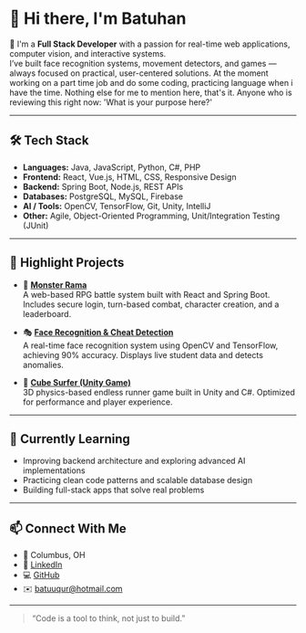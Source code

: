 # 👋 Hi there, I'm Batuhan

🎯 I'm a **Full Stack Developer** with a passion for real-time web applications, computer vision, and interactive systems.  
I’ve built face recognition systems, movement detectors, and games — always focused on practical, user-centered solutions. At the moment working on a part time job and do some coding, practicing language when i have the time. Nothing else for me to mention here, that's it. Anyone who is reviewing this right now: 'What is your purpose here?'

---

## 🛠️ Tech Stack

- **Languages:** Java, JavaScript, Python, C#, PHP  
- **Frontend:** React, Vue.js, HTML, CSS, Responsive Design  
- **Backend:** Spring Boot, Node.js, REST APIs  
- **Databases:** PostgreSQL, MySQL, Firebase  
- **AI / Tools:** OpenCV, TensorFlow, Git, Unity, IntelliJ  
- **Other:** Agile, Object-Oriented Programming, Unit/Integration Testing (JUnit)

---

## 🚀 Highlight Projects

- 🐉 **[Monster Rama](https://github.com/batuuqur/TechElevator-finalProject)**  
  A web-based RPG battle system built with React and Spring Boot. Includes secure login, turn-based combat, character creation, and a leaderboard.

- 🎭 **[Face Recognition & Cheat Detection](https://github.com/batuuqur/face-recognition_cheat-detection)**  
  A real-time face recognition system using OpenCV and TensorFlow, achieving 90% accuracy. Displays live student data and detects anomalies.

- 🧱 **[Cube Surfer (Unity Game)](https://github.com/batuuqur/cubesurfer)**  
  3D physics-based endless runner game built in Unity and C#. Optimized for performance and player experience.

---

## 🌱 Currently Learning

- Improving backend architecture and exploring advanced AI implementations  
- Practicing clean code patterns and scalable database design  
- Building full-stack apps that solve real problems

---

## 📫 Connect With Me

- 📍 Columbus, OH  
- 💼 [LinkedIn](https://www.linkedin.com/in/batu-ugur)  
- 💻 [GitHub](https://github.com/batuuqur)  
- ✉️ batuuqur@hotmail.com

---

> “Code is a tool to think, not just to build.”

